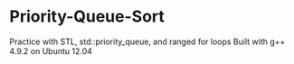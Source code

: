 # Priority-Queue-Sort
Practice with STL, std::priority_queue, and ranged for loops
Built with g++ 4.9.2 on Ubuntu 12.04
